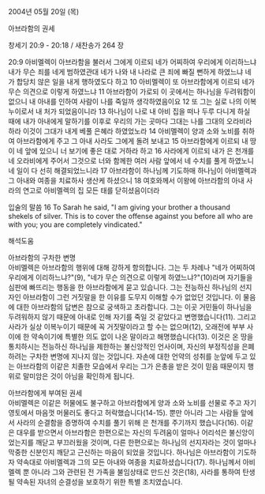 2004년 05월 20일 (목)

아브라함의 권세



창세기 20:9 - 20:18 / 새찬송가 264 장


20:9 아비멜렉이 아브라함을 불러서 그에게 이르되 네가 어찌하여 우리에게 이리하느냐 내가 무슨 죄를 네게 범하였관대 네가 나와 내 나라로 큰 죄에 빠질 뻔하게 하였느냐 네가 합당치 않은 일을 내게 행하였도다 하고 10 아비멜렉이 또 아브라함에게 이르되 네가 무슨 의견으로 이렇게 하였느냐 11 아브라함이 가로되 이 곳에서는 하나님을 두려워함이 없으니 내 아내를 인하여 사람이 나를 죽일까 생각하였음이요 12 또 그는 실로 나의 이복 누이로서 내 처가 되었음이니라 13 하나님이 나로 내 아비 집을 떠나 두루 다니게 하실 때에 내가 아내에게 말하기를 이후로 우리의 가는 곳마다 그대는 나를 그대의 오라비라 하라 이것이 그대가 내게 베풀 은혜라 하였었노라 14 아비멜렉이 양과 소와 노비를 취하여 아브라함에게 주고 그 아내 사라도 그에게 돌려 보내고 15 아브라함에게 이르되 내 땅이 네 앞에 있으니 너 보기에 좋은 대로 거하라 하고 16 사라에게 이르되 내가 은 천개를 네 오라비에게 주어서 그것으로 너와 함께한 여러 사람 앞에서 네 수치를 풀게 하였노니 네 일이 다 선히 해결되었느니라 17 아브라함이 하나님께 기도하매 하나님이 아비멜렉과 그 아내와 여종을 치료하사 생산케 하셨으니 18 여호와께서 이왕에 아브라함의 아내 사라의 연고로 아비멜렉의 집 모든 태를 닫히셨음이더라

입술의 말씀
16 To Sarah he said, "I am giving your brother a thousand shekels of silver. This is to cover the offense against you before all who are with you; you are completely vindicated."

해석도움





아브라함의 구차한 변명  
아비멜렉은 아브라함의 행위에 대해 강하게 항의합니다. 그는 두 차례나 "네가 어찌하여 우리에게 이리하느냐?"(9), "네가 무슨 의견으로 이렇게 하였느냐?"(10)라며 자기들을 심판에 빠뜨리는 행동을 한 아브라함에게 묻고 있습니다. 그는 전능하신 하나님의 선지자인 아브라함이 그런 거짓말을 한 이유를 도무지 이해할 수가 없었던 것입니다. 이 물음에 대한 아브라함의 답변은 참으로 궁색하고 초라합니다. 그는 이곳 거민들이 하나님을 두려워하지 않기 때문에 아내로 인해 자기를 죽일 것 같았다고 변명했습니다(11). 그리고 사라가 실상 이복누이기 때문에 꼭 거짓말이라고 할 수는 없으며(12), 오래전에 부부 사이에 한 약속이기에 특별한 의도 없이 나온 말이라고 해명했습니다(13). 이것은 온 땅을 통치하시는 전능하신 하나님을 제한하는 불신앙적인 언사이며, 자신의 부정직성을 은폐하려는 구차한 변명에 지나지 않는 것입니다. 자손에 대한 언약의 성취를 눈앞에 두고 있는 아브라함의 이같은 치졸한 모습에서 우리는 그가 은총을 받은 것이 믿음 때문이지 행위로 말미암은 것이 아님을 확인하게 됩니다.  

아브라함에게 부여된 권세  
아비멜렉은 이같은 허물에도 불구하고 아브라함에게 양과 소와 노비를 선물로 주고 자기 영토에서 마음껏 머물러도 좋다고 허락했습니다(14-15). 뿐만 아니라 그는 사람들 앞에서 사라의 순결함을 증명하여 수치를 풀기 위해 은 천개를 주기까지 했습니다(16). 이같은 대우를 받으면서 아브라함은 한편으로는 자신의 두려움이 얼마나 어리석은 불신앙이었는지를 깨닫고 부끄러웠을 것이며, 다른 한편으로는 하나님의 선지자라는 것이 얼마나 막중한 신분인지 깨닫고 근신하는 마음이 되었을 것입니다. 하나님은 아브라함이 기도하자 약속대로 아비멜렉과 그의 모든 아내와 여종을 치료하셨습니다(17). 하나님께서 아비멜렉 뿐 아니라 그와 관련된 전 가족을 불임상태로 만드신 것은(18), 사라를 통하여 탄생될 약속된 자녀의 순결성을 보호하기 위한 특별 조치였습니다.
